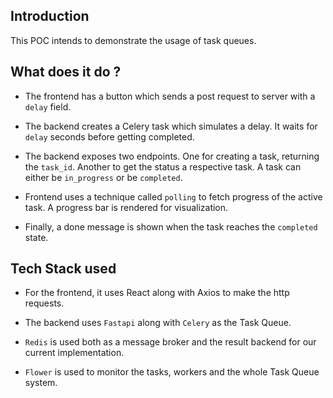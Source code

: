 ## Introduction

This POC intends to demonstrate the usage of task queues.

## What does it do ?

- The frontend has a button which sends a post request to server with a `delay` field.

- The backend creates a Celery task which simulates a delay. It waits for `delay` seconds before getting completed.

- The backend exposes two endpoints. One for creating a task, returning the `task_id`. Another to get the status a respective task. A task can either be `in_progress` or be `completed`.

- Frontend uses a technique called `polling` to fetch progress of the active task. A progress bar is rendered for visualization.

- Finally, a done message is shown when the task reaches the `completed` state.

## Tech Stack used

- For the frontend, it uses React along with Axios to make the http requests.

- The backend uses `Fastapi` along with `Celery` as the Task Queue.

- `Redis` is used both as a message broker and the result backend for our current implementation.

- `Flower` is used to monitor the tasks, workers and the whole Task Queue system.
